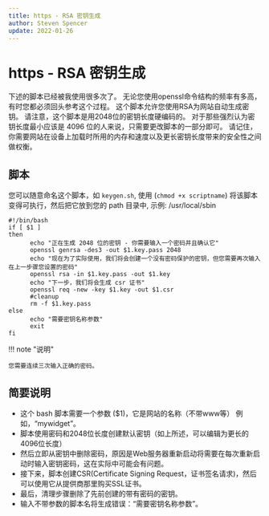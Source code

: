 ```yaml
---
title: https - RSA 密钥生成
author: Steven Spencer
update: 2022-01-26
---
```


# https - RSA 密钥生成

下述的脚本已经被我使用很多次了。 无论您使用openssl命令结构的频率有多高，有时您都必须回头参考这个过程。 这个脚本允许您使用RSA为网站自动生成密钥。 请注意，这个脚本是用2048位的密钥长度硬编码的。 对于那些强烈认为密钥长度最小应该是 4096 位的人来说，只需要更改脚本的一部分即可。 请记住，你需要网站在设备上加载时所用的内存和速度以及更长密钥长度带来的安全性之间做权衡。

## 脚本

您可以随意命名这个脚本，如 `keygen.sh`, 使用 (`chmod +x scriptname`) 将该脚本变得可执行，然后把它放到您的 path 目录中, 示例: /usr/local/sbin

```
#!/bin/bash
if [ $1 ]
then
      echo "正在生成 2048 位的密钥 - 你需要输入一个密码并且确认它"
      openssl genrsa -des3 -out $1.key.pass 2048
      echo "现在为了实际使用，我们将会创建一个没有密码保护的密钥，但您需要再次输入在上一步骤您设置的密码"
      openssl rsa -in $1.key.pass -out $1.key
      echo "下一步，我们将会生成 csr 证书"
      openssl req -new -key $1.key -out $1.csr
      #cleanup
      rm -f $1.key.pass
else
      echo "需要密钥名称参数"
      exit
fi
```

!!! note "说明"

    您需要连续三次输入正确的密码。

## 简要说明

* 这个 bash 脚本需要一个参数 ($1)，它是网站的名称（不带www等） 例如，“mywidget”。
* 脚本使用密码和2048位长度创建默认密钥（如上所述，可以编辑为更长的4096位长度）
* 然后立即从密钥中删除密码，原因是Web服务器重新启动将需要在每次重新启动时输入密钥密码，这在实际中可能会有问题。
* 接下来，脚本创建CSR(Certificate Signing Request，证书签名请求)，然后可以使用它从提供商那里购买SSL证书。
* 最后，清理步骤删除了先前创建的带有密码的密钥。
* 输入不带参数的脚本名将生成错误：“需要密钥名称参数”。

